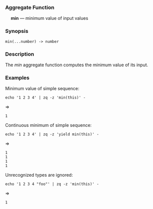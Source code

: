 ### Aggregate Function

&emsp; **min** &mdash; minimum value of input values

### Synopsis
```
min(...number) -> number
```

### Description

The _min_ aggregate function computes the minimum value of its input.

### Examples

Minimum value of simple sequence:
```mdtest-command
echo '1 2 3 4' | zq -z 'min(this)' -
```
=>
```mdtest-output
1
```

Continuous minimum of simple sequence:
```mdtest-command
echo '1 2 3 4' | zq -z 'yield min(this)' -
```
=>
```mdtest-output
1
1
1
1
```
Unrecognized types are ignored:
```mdtest-command
echo '1 2 3 4 "foo"' | zq -z 'min(this)' -
```
=>
```mdtest-output
1
```
